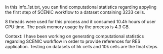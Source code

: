 In this info_1st.txt, you can find computational statistics regarding appyling the first step of SCENIC workflow to a dataset containing 3233 cells.

8 threads were used for this process and it consumed 10.4h hours of user CPU time. The peak memory usage by the process is 4.3 GB.

Context: I have been working on generating computational statistics regarding SCENIC workflow in order to provide references for RES application. Testing on datasets of 5k cells and 10k cells are the final steps.
